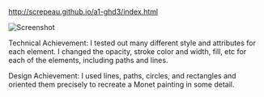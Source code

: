http://screpeau.github.io/a1-ghd3/index.html

![Screenshot](https://github.com/screpeau/a1-ghd3/blob/master/Capture.PNG?raw=true "Screenshot")

Technical Achievement: I tested out many different style and attributes for each element. I changed the opacity, stroke color and width, fill, etc for each of the elements, including paths and lines.

Design Achievement: I used lines, paths, circles, and rectangles and oriented them precisely to recreate a Monet painting in some detail.